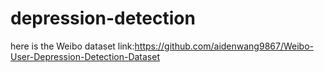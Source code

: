 # depression-detection

here is the Weibo dataset link:https://github.com/aidenwang9867/Weibo-User-Depression-Detection-Dataset

